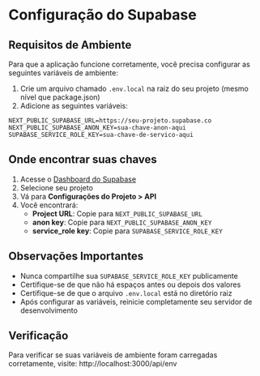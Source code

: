 # Configuração do Supabase

## Requisitos de Ambiente

Para que a aplicação funcione corretamente, você precisa configurar as seguintes variáveis de ambiente:

1. Crie um arquivo chamado `.env.local` na raiz do seu projeto (mesmo nível que package.json)
2. Adicione as seguintes variáveis:

```
NEXT_PUBLIC_SUPABASE_URL=https://seu-projeto.supabase.co
NEXT_PUBLIC_SUPABASE_ANON_KEY=sua-chave-anon-aqui
SUPABASE_SERVICE_ROLE_KEY=sua-chave-de-servico-aqui
```

## Onde encontrar suas chaves

1. Acesse o [Dashboard do Supabase](https://app.supabase.com)
2. Selecione seu projeto
3. Vá para **Configurações do Projeto > API**
4. Você encontrará:
   - **Project URL**: Copie para `NEXT_PUBLIC_SUPABASE_URL`
   - **anon key**: Copie para `NEXT_PUBLIC_SUPABASE_ANON_KEY`
   - **service_role key**: Copie para `SUPABASE_SERVICE_ROLE_KEY`

## Observações Importantes

- Nunca compartilhe sua `SUPABASE_SERVICE_ROLE_KEY` publicamente
- Certifique-se de que não há espaços antes ou depois dos valores
- Certifique-se de que o arquivo `.env.local` está no diretório raiz
- Após configurar as variáveis, reinicie completamente seu servidor de desenvolvimento

## Verificação

Para verificar se suas variáveis de ambiente foram carregadas corretamente, visite:
http://localhost:3000/api/env 